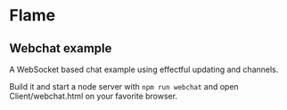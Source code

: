 # Flame

## Webchat example

A WebSocket based chat example using effectful updating and channels.

Build it and start a node server with `npm run webchat` and open Client/webchat.html on your favorite browser.